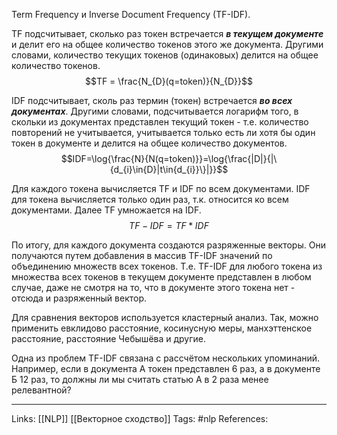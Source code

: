 Term Frequency и Inverse Document Frequency (TF-IDF).

TF подсчитывает, сколько раз токен встречается ***в текущем документе*** и делит его на общее количество токенов этого же документа. Другими словами, количество текущих токенов (одинаковых) делится на общее количество токенов.
$$TF = \frac{N_{D}(q=token)}{N_{D}}$$

IDF подсчитывает, сколь раз термин (токен) встречается ***во всех документах***. Другими словами, подсчитывается логарифм того, в скольки из документах представлен текущий токен - т.е. количество повторений не учитывается, учитывается только есть ли хотя бы один токен в документе и делится на общее количество документов. 
$$IDF=\log{\frac{N}{N(q=token)}}=\log{\frac{|D|}{|\{d_{i}\in{D}|t\in{d_{i}}\}|}}$$

Для каждого токена вычисляется TF и IDF по всем документами. IDF для токена вычисляется только один раз, т.к. относится ко всем документами. Далее TF умножается на IDF. 
$$TF-IDF=TF*IDF$$

По итогу, для каждого документа создаются разряженные векторы. Они получаются путем добавления в массив TF-IDF значений по объединению множеств всех токенов. Т.е. TF-IDF для любого токена из множества всех токенов в текущем документе представлен в любом случае, даже не смотря на то, что в документе этого токена нет - отсюда и разряженный вектор. 

Для сравнения векторов используется кластерный анализ. Так, можно применить евклидово расстояние, косинусную меры, манхэттенское расстояние, расстояние Чебышёва и другие. 

Одна из проблем TF-IDF связана с рассчётом нескольких упоминаний. Например, если в документа А токен представлен 6 раз, а в документе Б 12 раз, то должны ли мы считать статью А в 2 раза менее релевантной? 
___
Links: [[NLP]] [[Векторное сходство]]
Tags: #nlp 
References: